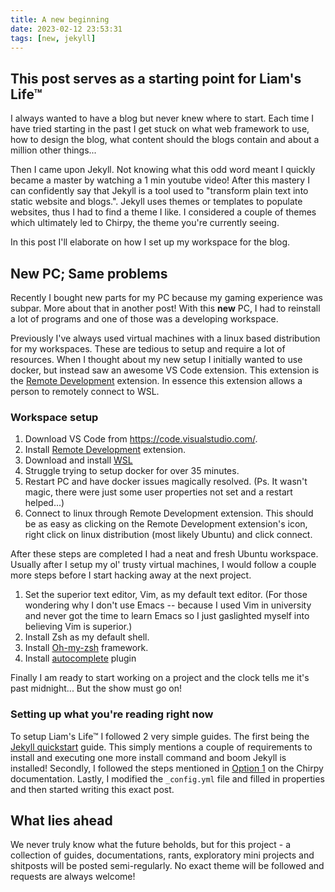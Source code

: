 ```yaml
---
title: A new beginning
date: 2023-02-12 23:53:31
tags: [new, jekyll]
---
```


## This post serves as a starting point for Liam's Life™

I always wanted to have a blog but never knew where to start. Each time I have tried starting in the past I get stuck on what web framework to use, how to design the blog, what content should the blogs contain and about a million other things... 

Then I came upon Jekyll. Not knowing what this odd word meant I quickly became a master by watching a 1 min youtube video! After this mastery I can confidently say that Jekyll is a tool used to "transform plain text into static website and blogs.". Jekyll uses themes or templates to populate websites, thus I had to find a theme I like. I considered a couple of themes which ultimately led to Chirpy, the theme you're currently seeing.

In this post I'll elaborate on how I set up my workspace for the blog.

## New PC; Same problems

Recently I bought new parts for my PC because my gaming experience was subpar. More about that in another post! With this __new__ PC, I had to reinstall a lot of programs and one of those was a developing workspace.

Previously I've always used virtual machines with a linux based distribution for my workspaces. These are tedious to setup and require a lot of resources. When I thought about my new setup I initially wanted to use docker, but instead saw an awesome VS Code extension. This extension is the [Remote Development](https://marketplace.visualstudio.com/items?itemName=ms-vscode-remote.vscode-remote-extensionpack) extension. In essence this extension allows a person to remotely connect to WSL.

### Workspace setup
1. Download VS Code from https://code.visualstudio.com/. 
1. Install [Remote Development](https://marketplace.visualstudio.com/items?itemName=ms-vscode-remote.vscode-remote-extensionpack) extension.
1. Download and install [WSL](https://learn.microsoft.com/en-us/windows/wsl/install)
1. Struggle trying to setup docker for over 35 minutes.
1. Restart PC and have docker issues magically resolved. (Ps. It wasn't magic, there were just some user properties not set and a restart helped...)
1. Connect to linux through Remote Development extension. This should be as easy as clicking on the Remote Development extension's icon, right click on linux distribution (most likely Ubuntu) and click connect.

After these steps are completed I had a neat and fresh Ubuntu workspace. Usually after I setup my ol' trusty virtual machines, I would follow a couple more steps before I start hacking away at the next project.

1. Set the superior text editor, Vim, as my default text editor. (For those wondering why I don't use Emacs -- because I used Vim in university and never got the time to learn Emacs so I just gaslighted myself into believing Vim is superior.)
1. Install Zsh as my default shell.
1. Install [Oh-my-zsh](https://ohmyz.sh/) framework.
1. Install [autocomplete](https://github.com/marlonrichert/zsh-autocomplete) plugin

Finally I am ready to start working on a project and the clock tells me it's past midnight... But the show must go on!


### Setting up what you're reading right now

To setup Liam's Life™ I followed 2 very simple guides. The first being the [Jekyll quickstart](https://jekyllrb.com/docs/) guide. This simply mentions a couple of requirements to install and executing one more install command and boom Jekyll is installed! Secondly, I followed the steps mentioned in [Option 1](https://chirpy.cotes.page/posts/getting-started/#option-1-using-the-chirpy-starter) on the Chirpy documentation. Lastly, I modified the `_config.yml` file and filled in properties and then started writing this exact post.

## What lies ahead
We never truly know what the future beholds, but for this project - a collection of guides, documentations, rants, exploratory mini projects and shitposts will be posted semi-regularly. No exact theme will be followed and requests are always welcome!